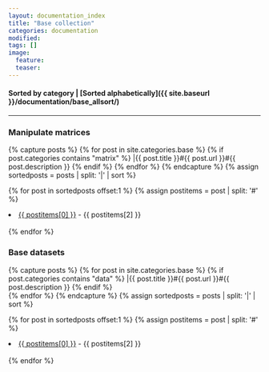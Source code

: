 ```yaml
---
layout: documentation_index
title: "Base collection"
categories: documentation
modified:
tags: []
image:
  feature:
  teaser:
---
```

#### Sorted by category | [Sorted alphabetically]({{ site.baseurl }}/documentation/base_allsort/)
---

### Manipulate matrices

<div class="tiles">

{% capture posts %}
  {% for post in site.categories.base %}
    {% if post.categories contains "matrix" %}
      |{{ post.title }}#{{ post.url }}#{{ post.description }}
    {% endif %}
  {% endfor %}
{% endcapture %}
{% assign sortedposts = posts | split: '|' | sort %}

{% for post in sortedposts offset:1 %}
  {% assign postitems = post | split: '#' %}
  <li><a href="{{ site.baseurl }}{{ postitems[1] }}">{{ postitems[0] }}</a> - {{ postitems[2] }}</li><br>
{% endfor %}
</div><!-- /.tiles -->

### Base datasets

<div class="tiles">

{% capture posts %}
  {% for post in site.categories.base %}
    {% if post.categories contains "data" %}
      |{{ post.title }}#{{ post.url }}#{{ post.description }}
    {% endif %}  
  {% endfor %}
{% endcapture %}
{% assign sortedposts = posts | split: '|' | sort %}

{% for post in sortedposts offset:1 %}
  {% assign postitems = post | split: '#' %}
  <li><a href="{{ site.baseurl }}{{ postitems[1] }}">{{ postitems[0] }}</a> - {{ postitems[2] }}</li><br>
{% endfor %}
</div><!-- /.tiles -->
